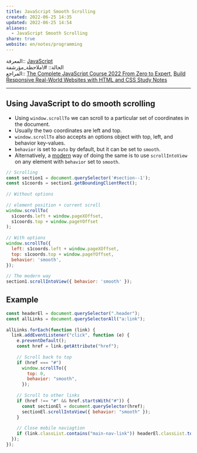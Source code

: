```yaml
---  
title: JavaScript Smooth Scrolling  
created: 2022-06-25 14:35  
updated: 2022-06-25 14:54  
aliases:  
  - JavaScript Smooth Scrolling  
share: true  
website: en/notes/programming  
---  
```

  
المعرفة:: [JavaScript](JavaScript)  
الحالة:: #\ملاحظة_مؤرشفة  
المراجع:: [The Complete JavaScript Course 2022 From Zero to Expert](The%20Complete%20JavaScript%20Course%202022%20From%20Zero%20to%20Expert), [Build Responsive Real-World Websites with HTML and CSS Study Notes](Build%20Responsive%20Real-World%20Websites%20with%20HTML%20and%20CSS%20Study%20Notes)  
  
---  
  
## Using JavaScript to do smooth scrolling  
  
- Using `window.scrollTo` we can scroll to a particular set of coordinates in the document.  
- Usually the two coordinates are left and top.  
- `window.scrollTo` also accepts an options object with top, left, and behavior key-values.  
- `behavior` is set to `auto` by default, but it can be set to `smooth`.  
- Alternatively, a [modern](https://caniuse.com/scrollintoview) way of doing the same is to use `scrollIntoView` on any element with `behavior` set to `smooth`.  
  
```js  
// Scrolling  
const section1 = document.querySelector('#section--1');  
const s1coords = section1.getBoundingClientRect();  
  
// Without options  
  
// element position + current scroll  
window.scrollTo(  
  s1coords.left + window.pageXOffset,  
  s1coords.top + window.pageYOffset  
);  
  
// With options  
window.scrollTo({  
  left: s1coords.left + window.pageXOffset,  
  top: s1coords.top + window.pageYOffset,  
  behavior: 'smooth',  
});  
  
// The modern way  
section1.scrollIntoView({ behavior: 'smooth' });  
```  
  
## Example  
  
```js  
const headerEl = document.querySelector(".header");  
const allLinks = document.querySelectorAll("a:link");  
  
allLinks.forEach(function (link) {  
  link.addEventListener("click", function (e) {  
    e.preventDefault();  
    const href = link.getAttribute("href");  
  
    // Scroll back to top  
    if (href === "#")  
      window.scrollTo({  
        top: 0,  
        behavior: "smooth",  
      });  
  
    // Scroll to other links  
    if (href !== "#" && href.startsWith("#")) {  
      const sectionEl = document.querySelector(href);  
      sectionEl.scrollIntoView({ behavior: "smooth" });  
    }  
  
    // Close mobile naviagtion  
    if (link.classList.contains("main-nav-link")) headerEl.classList.toggle("nav-open");  
  });  
});  
```  
